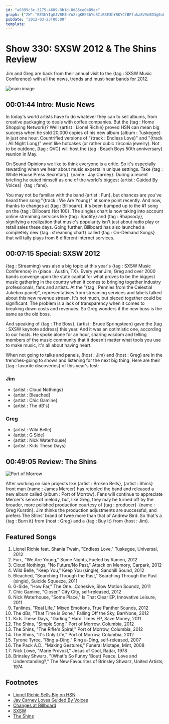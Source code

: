 ```yaml
---
id: "a0399c3c-3175-4609-8b1d-8d85ce0489ec"
graph: {"2W":"BE3hYIgGJVBE3hYu2zgKBE3hYoSIiBBE3hYBKYCfBFfuka8VVnBD3g0aUio1No531aUio1No531NxanJBJirUYRO7xBJirUylSc4mUOPWylSc47vhvgylSc460YgbylSc4ylSc4ylSc460Ygb7JYH9","C3":"8DWoSsHQrzBIQNSslgTCBILkjBIQNS8DWoSBIQNSBIQNSF0pJqmi0iyvlskuBILkjmi0iyX6cfdslgTCBHm1GslgTCEI8olslgTCBHmDKslgTCVNLSFslgTCQqd68slgTCBBocGslgTCBKAxAslgTCK9SB3slgTCMnebbslgTC","29T":"S0XQyXOfmpXHEWkXOfmp9RUtRXHEWk3koZS9RUtR9RUtRgMit697qip9RUtR3koZS4vo8dBHm1GgMit697qipX6cfd"}
pubdate: "2012-03-23T00:00"
template: 
---
```






# Show 330: SXSW 2012 & The Shins Review

Jim and Greg are back from their annual visit to the {tag : SXSW Music Conference} with all the news, trends and must-hear bands for 2012.

![main image](https://static.soundopinions.org/images/2012/sxsw2012.jpg)



## 00:01:44 Intro: Music News

In today's world artists have to do whatever they can to sell albums, from creative packaging to deals with coffee companies. But the {tag : Home Shopping Network}? Well {artist : Lionel Richie} proved HSN can mean big success when he sold 20,000 copies of his new album {album : Tuskegee} in just one hour. Countrified versions of "{track : Endless Love}" and "{track : All Night Long}" went like hotcakes (or rather cubic zirconia jewelry). Not to be outdone, {tag : QVC} will host the {tag : Beach Boys 50th anniversary} reunion in May.

On Sound Opinions we like to think everyone is a critic. So it's especially rewarding when we hear about music experts in unique settings. Take {tag : White House Press Secretary}  {name : Jay Carney}. During a recent briefing he outed himself as one of the world's biggest {artist : Guided By Voices}  {tag : fans}.

You may not be familiar with the band {artist : Fun}, but chances are you've heard their song "{track : We Are Young}" at some point recently. And now, thanks to changes at {tag : Billboard}, it's been bumped up to the #1 song on the {tag : Billboard Hot 100}. The singles chart is now taking into account online streaming services like {tag : Spotify} and {tag : Rhapsody}, signifying a realization that music's popularity isn't just about radio play or retail sales these days. Going further, Billboard has also launched a completely new {tag : streaming chart} called {tag : On-Demand Songs} that will tally plays from 6 different internet services.



## 00:07:15 Special: SXSW 2012

{tag : Streaming} was also a big topic at this year's {tag : SXSW Music Conference} in {place : Austin, TX}. Every year Jim, Greg and over 2000 bands converge upon the state capital for what proves to be the biggest music gathering in the country when it comes to bringing together industry professionals, fans and artists. At the "{tag : Pennies from the Celestial Jukebox panel}", representatives from streaming services and labels talked about this new revenue stream. It's not much, but pieced together could be significant. The problem is a lack of transparency when it comes to breaking down costs and revenues. So Greg wonders if the new boss is the same as the old boss.

And speaking of {tag : The Boss}, {artist : Bruce Springsteen} gave the {tag : SXSW keynote address} this year. And it was an optimistic one, according to our hosts. He spoke alone for an hour, sharing wisdom and telling members of the music community that it doesn't matter what tools you use to make music, it's all about having heart.

When not going to talks and panels, {host : Jim} and {host : Greg} are in the trenches-going to shows and listening for the next big thing. Here are their {tag : favorite discoveries} of this year's fest:


### Jim

- {artist : Cloud Nothings}
- {artist : Bleached}
- {artist : Chic Gamine}
- {artist : The dB's}


### Greg

- {artist : Wild Belle}
- {artist : G Side}
- {artist : Nick Waterhouse}
- {artist : Kids These Days}



## 00:49:05 Review: The Shins

![Port of Morrow](https://static.soundopinions.org/assets/330/29T0.jpg)

After working on side projects like {artist : Broken Bells}, {artist : Shins} front man {name : James Mercer} has retooled the band and released a new album called {album : Port of Morrow}. Fans will continue to appreciate Mercer's sense of melody, but, like Greg, they may be turned off by the broader, more polished production courtesy of {tag : producer}  {name : Greg Kurstin}. Jim thinks the production adjustments are successful, and prefers The Shins' brand of twee more than that of Andrew Bird. So that's a {tag : Burn it} from {host : Greg} and a {tag : Buy It} from {host : Jim}.



## Featured Songs

1. Lionel Richie feat. Shania Twain, "Endless Love," Tuskegee, Universal, 2012
2. Fun., "We Are Young," Some Nights, Fueled by Ramen, 2012
3. Cloud Nothings, "No Future/No Past," Attack on Memory, Carpark, 2012
4. Wild Belle, "Keep You," Keep You (single), Sandhill Sound, 2012
5. Bleached, "Searching Through the Past," Searching Through the Past (single), Suicide Squeeze, 2011
6. G-Side, "How Far," The One...Cohesive, Slow Motion Soundz, 2011
7. Chic Gamine, "Closer," City City, self-released, 2012
8. Nick Waterhouse, "Some Place," Is That Clear EP, Innovative Leisure, 2011
9. Tanlines, "Real Life," Mixed Emotions, True Panther Sounds, 2012
10. The dBs, "That Time is Gone," Falling Off the Sky, Bar/None, 2012
11. Kids These Days, "Darling," Hard Times EP, Save Money, 2011
12. The Shins, "Simple Song," Port of Morrow, Columbia, 2012
13. The Shins, "The Rifle's Spiral," Port of Morrow, Columbia, 2012
14. The Shins, "It's Only Life," Port of Morrow, Columbia, 2012
15. Tyrone Tyree, "Ring a-Ding," Ring a-Ding, self-released, 2007
16. The Pack A.D., "Making Gestures," Funeral Mixtape, Mint, 2008
17. Nick Lowe, "Marie Provost," Jesus of Cool, Radar, 1978
18. Brinsley Shwarz, "(What's So Funny 'Bout) Peace, Love and Understanding?," The New Favourites of Brinsley Shwarz, United Artists, 1974



## Footnotes

- [Lionel Richie Sells Big on HSN](http://www.billboard.com/biz/articles/news/retail/1098322/how-lionel-richie-sold-nearly-20000-albums-in-an-hour-on-home)
- [Jay Carney Loves Guided By Voices](http://www.huffingtonpost.com/2012/03/14/jay-carney-guided-by-voices-press-conference_n_1345403.html)
- [Changes at Billboard](http://www.nytimes.com/2012/03/15/arts/music/billboard-starts-counting-online-streams-for-hot-100-chart.html)
- [SXSW](http://www.sxsw.com/music)
- [The Shins](http://www.theshins.com/home)